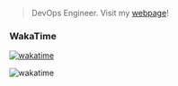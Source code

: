 > DevOps Engineer. Visit my [webpage](https://konst.fish)!

### WakaTime
[![wakatime](https://wakatime.com/badge/user/0720114c-0fdf-4014-89a5-4f02c56b767d.svg)](https://wakatime.com/@0720114c-0fdf-4014-89a5-4f02c56b767d)

![wakatime](https://wakatime.com/share/@konstfish/ae921c5e-56dd-4237-bc38-ca56865d1b07.svg)
